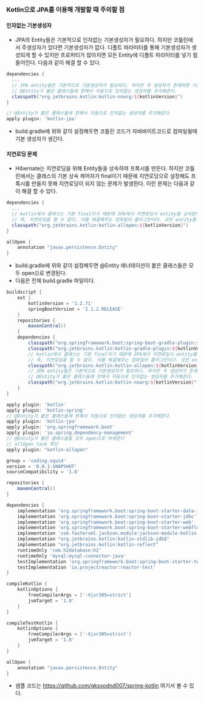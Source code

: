 ### Kotlin으로 JPA를 이용해 개발할 때 주의할 점

#### 인자없는 기본생성자
- JPA의 Entity들은 기본적으로 인자없는 기본생성자가 필요하다. 하지만 코틀린에서 주생성자가 있다면 기본생성자가 없다. 디폴트 파라미터를 통해 기본생성자가 생성되게 할 수 있지만 프로퍼티가 많아지면 모든 Entity에 디폴트 파라미터를 넣기 힘들어진다. 다음과 같이 해결 할 수 있다.

```groovy
dependencies {
  ...
  // JPA entity들은 기본적으로 기본생성자가 필요하다. 하지만 주 생성자가 존재하면 기본생성자가 없다.
  // @Entity가 붙은 클래스들에 한해서 자동으로 인자없는 생성자를 추가해준다.
  classpath("org.jetbrains.kotlin:kotlin-noarg:${kotlinVersion}")
}

// @Entity가 붙은 클래스들에 한해서 자동으로 인자없는 생성자를 추가해준다.
apply plugin: 'kotlin-jpa'
```

- build.gradle에 위와 같이 설정해두면 코틀린 코드가 자바바이트코드로 컴파일될때 기본 생성자가 생긴다.

#### 지연로딩 문제
- Hibernate는 지연로딩을 위해 Entity들을 상속하여 프록시를 만든다. 하지만 코틀린에서는 클래스의 기본 상속 제어자가 final이기 때문에 지연로딩으로 설정해도 프록시를 만들지 못해 지연로딩이 되지 않는 문제가 발생한다. 이런 문제는 다음과 같이 해결 할 수 있다.

```groovy
dependencies {
  ...
  // kotlin에서 클래스는 기본 final이기 때문에 JPA에서 지연로딩시 entity를 상속받아 처리하는 proxy를 이용할 수 없다.
  // 즉, 지연로딩을 할 수 없다. 이를 해결해주는 컴파일러 플러그인이다. 모든 entity를 open시켜준다.
  classpath("org.jetbrains.kotlin:kotlin-allopen:${kotlinVersion}")
}

allOpen {
    annotation "javax.persistence.Entity"
}
```

- build.gradle에 위와 같이 설정해두면 @Entity 애너테이션이 붙은 클래스들은 모두 open으로 변경된다.
- 다음은 전체 build.gradle 파일이다.

```groovy
buildscript {
    ext {
        kotlinVersion = '1.2.71'
        springBootVersion = '2.1.2.RELEASE'
    }
    repositories {
        mavenCentral()
    }
    dependencies {
        classpath("org.springframework.boot:spring-boot-gradle-plugin:${springBootVersion}")
        classpath("org.jetbrains.kotlin:kotlin-gradle-plugin:${kotlinVersion}")
        // kotlin에서 클래스는 기본 final이기 때문에 JPA에서 지연로딩시 entity를 상속받아 처리하는 proxy를 이용할 수 없다.
        // 즉, 지연로딩을 할 수 없다. 이를 해결해주는 컴파일러 플러그인이다. 모든 entity를 open시켜준다.
        classpath("org.jetbrains.kotlin:kotlin-allopen:${kotlinVersion}")
        // JPA entity들은 기본적으로 기본생성자가 필요하다. 하지만 주 생성자가 존재하면 기본생성자가 없다.
        // @Entity가 붙은 클래스들에 한해서 자동으로 인자없는 생성자를 추가해준다.
        classpath("org.jetbrains.kotlin:kotlin-noarg:${kotlinVersion}")
    }
}

apply plugin: 'kotlin'
apply plugin: 'kotlin-spring'
// @Entity가 붙은 클래스들에 한해서 자동으로 인자없는 생성자를 추가해준다.
apply plugin: 'kotlin-jpa'
apply plugin: 'org.springframework.boot'
apply plugin: 'io.spring.dependency-management'
// @Entity가 붙은 클래스들을 모두 open으로 바꿔준다
// allOpen task 확인
apply plugin: "kotlin-allopen"

group = 'coding.squid'
version = '0.0.1-SNAPSHOT'
sourceCompatibility = '1.8'

repositories {
    mavenCentral()
}

dependencies {
    implementation 'org.springframework.boot:spring-boot-starter-data-jpa'
    implementation 'org.springframework.boot:spring-boot-starter-jdbc'
    implementation 'org.springframework.boot:spring-boot-starter-web'
    implementation 'org.springframework.boot:spring-boot-starter-webflux'
    implementation 'com.fasterxml.jackson.module:jackson-module-kotlin'
    implementation "org.jetbrains.kotlin:kotlin-stdlib-jdk8"
    implementation "org.jetbrains.kotlin:kotlin-reflect"
    runtimeOnly 'com.h2database:h2'
    runtimeOnly 'mysql:mysql-connector-java'
    testImplementation 'org.springframework.boot:spring-boot-starter-test'
    testImplementation 'io.projectreactor:reactor-test'
}

compileKotlin {
    kotlinOptions {
        freeCompilerArgs = ['-Xjsr305=strict']
        jvmTarget = '1.8'
    }
}

compileTestKotlin {
    kotlinOptions {
        freeCompilerArgs = ['-Xjsr305=strict']
        jvmTarget = '1.8'
    }
}

allOpen {
    annotation "javax.persistence.Entity"
}
```

- 샘플 코드는 https://github.com/gksxodnd007/spring-kotlin 여기서 볼 수 있다.
